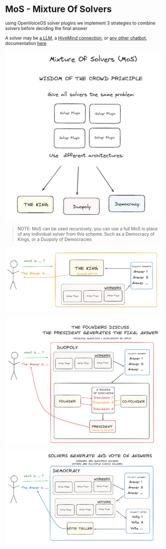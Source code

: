 # MoS - Mixture Of Solvers

using OpenVoiceOS solver plugins we implement 3 strategies to combine solvers before deciding the final answer

A solver may be [a LLM](https://github.com/OpenVoiceOS/ovos-solver-plugin-openai-persona), a [HiveMind connection](https://jarbashivemind.github.io/HiveMind-community-docs), or [any other chatbot](https://openvoiceos.github.io/ovos-technical-manual/persona_server), documentation [here](https://openvoiceos.github.io/ovos-technical-manual/solvers)

![img.png](img.png)

> NOTE: MoS can be used recursively, you can use a full MoS in place of any individual solver from this scheme. Such as a Democracy of Kings, or a Duopoly of Democracies

![img_6.png](img_6.png)

![img_3.png](img_3.png)

![img_4.png](img_4.png)


